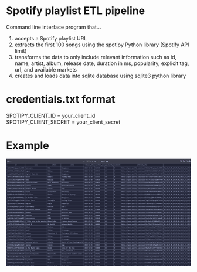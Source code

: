 # Spotify playlist ETL pipeline
Command line interface program that...
1) accepts a Spotify playlist URL
2) extracts the first 100 songs using the spotipy Python library (Spotify API limit) 
3) transforms the data to only include relevant information such as id, name, artist, album, release date, duration in ms, popularity, explicit tag, url, and available markets
4) creates and loads data into sqlite database using sqlite3 python library

# credentials.txt format
SPOTIPY_CLIENT_ID = your_client_id<br>
SPOTIPY_CLIENT_SECRET = your_client_secret

# Example
![Example Image](images/example.png)